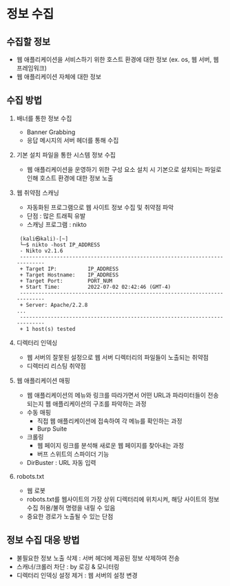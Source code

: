 # 정보 수집

## 수집할 정보
- 웹 애플리케이션을 서비스하기 위한 호스트 환경에 대한 정보 (ex. os, 웹 서버, 웹 프레임워크)
- 웹 애플리케이션 자체에 대한 정보

## 수집 방법
1. 배너를 통한 정보 수집
    - Banner Grabbing
    - 응답 메시지의 서버 헤더를 통해 수집
2. 기본 설치 파일을 통한 시스템 정보 수집
    - 웹 애플리케이션을 운영하기 위한 구성 요소 설치 시 기본으로 설치되는 파일로 인해 호스트 환경에 대한 정보 노출
3. 웹 취약점 스캐닝
    - 자동화된 프로그램으로 웹 사이트 정보 수집 및 취약점 파악
    - 단점 : 많은 트래픽 유발
    - 스캐닝 프로그램 : nikto

    <pre><code> (kali㉿kali)-[~]
    └─$ nikto -host IP_ADDRESS
    - Nikto v2.1.6
    ---------------------------------------------------------------------------
    + Target IP:          IP_ADDRESS
    + Target Hostname:    IP_ADDRESS
    + Target Port:        PORT_NUM
    + Start Time:         2022-07-02 02:42:46 (GMT-4)
    ---------------------------------------------------------------------------
    + Server: Apache/2.2.8 
   ...
    ---------------------------------------------------------------------------
    + 1 host(s) tested </code></pre>
4. 디렉터리 인덱싱
    - 웹 서버의 잘못된 설정으로 웹 서버 디렉터리의 파일들이 노출되는 취약점
    - 디렉터리 리스팅 취약점
5. 웹 애플리케이션 매핑
    - 웹 애플리케이션의 메뉴와 링크를 따라가면서 어떤 URL과 파라미터들이 전송되는지 웹 애플리케이션의 구조를 파악하는 과정
    - 수동 매핑
        - 직접 웹 애플리케이션에 접속하여 각 메뉴를 확인하는 과정
        - Burp Suite
    - 크롤링
        - 웹 페이지 링크를 분석해 새로운 웹 페이지를 찾아내는 과정
        - 버프 스위트의 스파이더 기능
    - DirBuster : URL 자동 입력
6. robots.txt
    - 웹 로봇
    - robots.txt를 웹사이트의 가장 상위 디렉터리에 위치시켜, 해당 사이트의 정보 수집 허용/불허 명령을 내릴 수 있음
    - 중요한 경로가 노출될 수 있는 단점

## 정보 수집 대응 방법
- 불필요한 정보 노출 삭제 : 서버 헤더에 제공된 정보 삭제하여 전송
- 스캐너/크롤러 차단 : by 로깅 & 모니터링
- 디렉터리 인덱싱 설정 제거 : 웹 서버의 설정 변경
